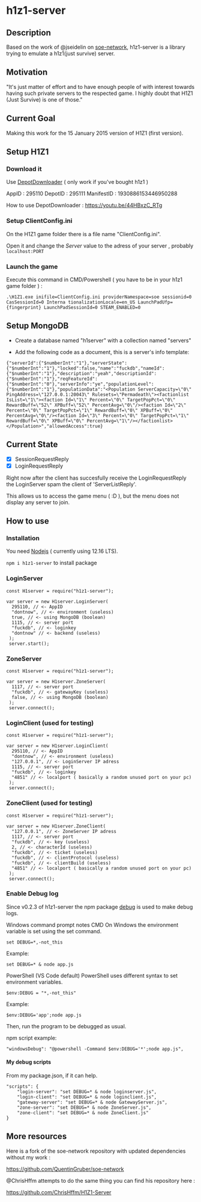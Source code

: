 # h1z1-server

## Description

Based on the work of @jseidelin on [soe-network](https://github.com/psemu/soe-network),
h1z1-server is a library trying to emulate a h1z1(just survive) server.

## Motivation

"It's just matter of effort and to have enough people of with interest towards having such private servers to the respected game.
I highly doubt that H1Z1 (Just Survive) is one of those."

## Current Goal

Making this work for the 15 January 2015 version of H1Z1 (first version).

## Setup H1Z1

### Download it

Use [DepotDownloader](https://github.com/SteamRE/DepotDownloader) ( only work if you've bought h1z1 )

AppID : 295110 DepotID : 295111 ManifestID : 1930886153446950288

How to use DepotDownloader : https://youtu.be/44HBxzC_RTg

### Setup ClientConfig.ini

On the H1Z1 game folder there is a file name "ClientConfig.ini".

Open it and change the _Server_ value to the adress of your server , probably `localhost:PORT`

### Launch the game

Execute this command in CMD/Powershell ( you have to be in your h1z1 game folder ) :

`.\H1Z1.exe inifile=ClientConfig.ini providerNamespace=soe sessionid=0 CasSessionId=0 Interna tionalizationLocale=en_US LaunchPadUfp={fingerprint} LaunchPadSessionId=0 STEAM_ENABLED=0`

## Setup MongoDB

- Create a database named "h1server" with a collection named "servers"

- Add the following code as a document, this is a server's info template:

`{"serverId":{"$numberInt":"1"},"serverState":{"$numberInt":"1"},"locked":false,"name":"fuckdb","nameId":{"$numberInt":"1"},"description":"yeah","descriptionId":{"$numberInt":"1"},"reqFeatureId":{"$numberInt":"0"},"serverInfo":"ye","populationLevel":{"$numberInt":"1"},"populationData":"<Population ServerCapacity=\"0\" PingAddress=\"127.0.0.1:20043\" Rulesets=\"Permadeath\"><factionlist IsList=\"1\"><faction Id=\"1\" Percent=\"0\" TargetPopPct=\"0\" RewardBuff=\"52\" XPBuff=\"52\" PercentAvg=\"0\"/><faction Id=\"2\" Percent=\"0\" TargetPopPct=\"1\" RewardBuff=\"0\" XPBuff=\"0\" PercentAvg=\"0\"/><faction Id=\"3\" Percent=\"0\" TargetPopPct=\"1\" RewardBuff=\"0\" XPBuff=\"0\" PercentAvg=\"1\"/></factionlist></Population>","allowedAccess":true}`

## Current State

- [x] SessionRequestReply
- [x] LoginRequestReply

Right now after the client has succesfully receive the LoginRequestReply the LoginServer spam the client of 'ServerListReply'.

This allows us to access the game menu ( :D ), but the menu does not display any server to join.

## How to use

### Installation

You need [Nodejs](https://nodejs.org/en/) ( currently using 12.16 LTS).

`npm i h1z1-server` to install package

### LoginServer

    const H1server = require("h1z1-server");

    var server = new H1server.LoginServer(
      295110, // <- AppID
      "dontnow", // <- environment (useless)
      true, // <- using MongoDB (boolean)
      1115, // <- server port
      "fuckdb", // <- loginkey
      "dontnow" // <- backend (useless)
     );
     server.start();

### ZoneServer

    const H1server = require("h1z1-server");

    var server = new H1server.ZoneServer(
      1117, // <- server port
      "fuckdb", // <- gatewayKey (useless)
      false, // <- using MongoDB (boolean)
     );
     server.connect();

### LoginClient (used for testing)

    const H1server = require("h1z1-server");

    var server = new H1server.LoginClient(
      295110, // <- AppID
      "dontnow", // <- environment (useless)
      "127.0.0.1", // <- LoginServer IP adress
      1115, // <- server port
      "fuckdb", // <- loginkey
      "4851" // <- localport ( basically a random unused port on your pc)
     );
     server.connect();

### ZoneClient (used for testing)

    const H1server = require("h1z1-server");

    var server = new H1server.ZoneClient(
      "127.0.0.1", // <- ZoneServer IP adress
      1117, // <- server port
      "fuckdb", // <- key (useless)
      2, // <- characterId (useless)
      "fuckdb", // <- ticket (useless)
      "fuckdb", // <- clientProtocol (useless)
      "fuckdb", // <- clientBuild (useless)
      "4851" // <- localport ( basically a random unused port on your pc)
     );
     server.connect();

### Enable Debug log

Since v0.2.3 of h1z1-server the npm package [debug](https://www.npmjs.com/package/debug) is used to make debug logs.

Windows command prompt notes
CMD
On Windows the environment variable is set using the set command.

    set DEBUG=*,-not_this

Example:

    set DEBUG=* & node app.js

PowerShell (VS Code default)
PowerShell uses different syntax to set environment variables.

    $env:DEBUG = "*,-not_this"

Example:

    $env:DEBUG='app';node app.js

Then, run the program to be debugged as usual.

npm script example:

    "windowsDebug": "@powershell -Command $env:DEBUG='*';node app.js",

#### My debug scripts

From my package.json, if it can help.

    "scripts": {
        "login-server": "set DEBUG=* & node loginserver.js",
        "login-client": "set DEBUG=* & node loginclient.js",
        "gateway-server": "set DEBUG=* & node GatewayServer.js",
        "zone-server": "set DEBUG=* & node ZoneServer.js",
        "zone-client": "set DEBUG=* & node ZoneClient.js"
    }

## More resources

Here is a fork of the soe-network repository with updated dependencies without my work :

https://github.com/QuentinGruber/soe-network

@ChrisHffm attempts to do the same thing you can find his repository here :

https://github.com/ChrisHffm/H1Z1-Server
